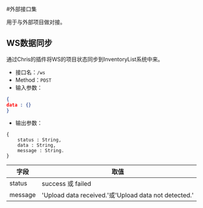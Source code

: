 #外部接口集

用于与外部项目做对接。

## WS数据同步

通过Chris的插件将WS的项目状态同步到InventoryList系统中来。

* 接口名：`/ws`
* Method：`POST`
* 输入参数：
```json
{
data : {}
}
```
* 输出参数：
```
{
    status : String,
    data : String,
    message : String.
}
```
| 字段 | 取值 |
| --- | --- |
| status | success 或 failed |
| message | 'Upload data received.'或'Upload data not detected.' |